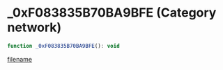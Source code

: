 # _0xF083835B70BA9BFE (Category network)

```js
function _0xF083835B70BA9BFE(): void
```

[filename](_0xF083835B70BA9BFE_m.md ':include')